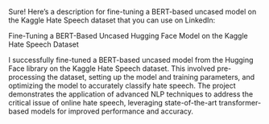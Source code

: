 
Sure! Here’s a description for fine-tuning a BERT-based uncased model on the Kaggle Hate Speech dataset that you can use on LinkedIn:

Fine-Tuning a BERT-Based Uncased Hugging Face Model on the Kaggle Hate Speech Dataset

I successfully fine-tuned a BERT-based uncased model from the Hugging Face library on the Kaggle Hate Speech dataset. This involved pre-processing the dataset, setting up the model and training parameters, and optimizing the model to accurately classify hate speech. The project demonstrates the application of advanced NLP techniques to address the critical issue of online hate speech, leveraging state-of-the-art transformer-based models for improved performance and accuracy.
